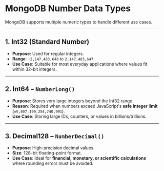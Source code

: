 # MongoDB Number Data Types

MongoDB supports multiple numeric types to handle different use cases.

---

## 1. Int32 (Standard Number)
- **Purpose**: Used for regular integers.  
- **Range**: `-2,147,483,648` to `2,147,483,647`.  
- **Use Case**: Suitable for most everyday applications where values fit within 32-bit integers.  

---

## 2. Int64 – `NumberLong()`
- **Purpose**: Stores very large integers beyond the Int32 range.  
- **Reason**: Required when numbers exceed JavaScript's **safe integer limit** (`±9,007,199,254,740,991`).  
- **Use Case**: Storing large IDs, counters, or values in billions/trillions.  

---

## 3. Decimal128 – `NumberDecimal()`
- **Purpose**: High-precision decimal values.  
- **Size**: 128-bit floating-point format.  
- **Use Case**: Ideal for **financial, monetary, or scientific calculations** where rounding errors must be avoided.  
